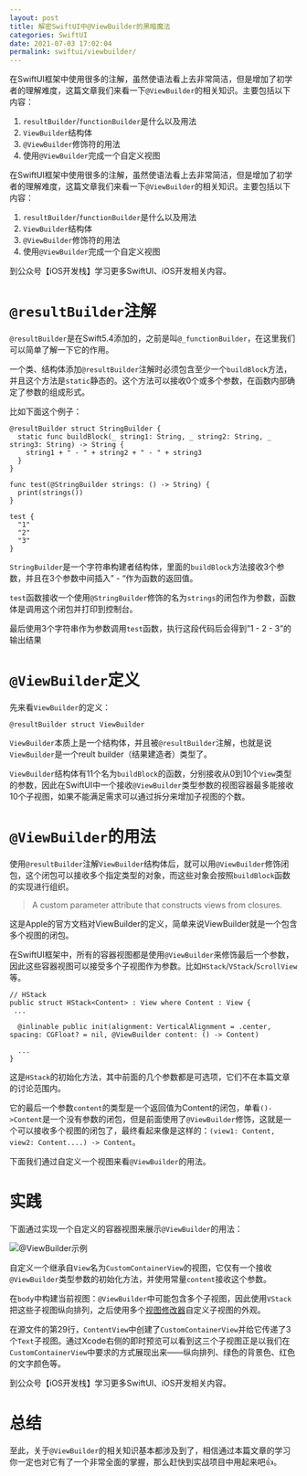 ```yaml
---
layout: post
title: 解密SwiftUI中@ViewBuilder的黑暗魔法
categories: SwiftUI
date: 2021-07-03 17:02:04
permalink: swiftui/viewbuilder/
---
```


在SwiftUI框架中使用很多的注解，虽然使语法看上去非常简洁，但是增加了初学者的理解难度，这篇文章我们来看一下`@ViewBuilder`的相关知识。主要包括以下内容：

1.  `resultBuilder`/`functionBuilder`是什么以及用法
2.  `ViewBuilder`结构体
3.  `@ViewBuilder`修饰符的用法
4.  使用`@ViewBuilder`完成一个自定义视图
<!-- more -->
在SwiftUI框架中使用很多的注解，虽然使语法看上去非常简洁，但是增加了初学者的理解难度，这篇文章我们来看一下`@ViewBuilder`的相关知识。主要包括以下内容：

1.  `resultBuilder`/`functionBuilder`是什么以及用法
2.  `ViewBuilder`结构体
3.  `@ViewBuilder`修饰符的用法
4.  使用`@ViewBuilder`完成一个自定义视图

到公众号【iOS开发栈】学习更多SwiftUI、iOS开发相关内容。

# [](#resultBuilder注解 "@resultBuilder注解")`@resultBuilder`注解

`@resultBuilder`是在Swift5.4添加的，之前是叫`@_functionBuilder`，在这里我们可以简单了解一下它的作用。

一个类、结构体添加`@resultBuilder`注解时必须包含至少一个`buildBlock`方法，并且这个方法是`static`静态的。这个方法可以接收0个或多个参数，在函数内部确定了参数的组成形式。

比如下面这个例子：

```
@resultBuilder struct StringBuilder {  
  static func buildBlock(_ string1: String, _ string2: String, _ string3: String) -> String {  
    string1 + " - " + string2 + " - " + string3  
  }  
}  
  
func test(@StringBuilder strings: () -> String) {  
  print(strings())  
}  
  
test {  
  "1"  
  "2"  
  "3"  
}  
```
`StringBuilder`是一个字符串构建者结构体，里面的`buildBlock`方法接收3个参数，并且在3个参数中间插入” - “作为函数的返回值。

`test`函数接收一个使用`@StringBuilder`修饰的名为`strings`的闭包作为参数，函数体是调用这个闭包并打印到控制台。

最后使用3个字符串作为参数调用`test`函数，执行这段代码后会得到”1 - 2 - 3”的输出结果

# [](#ViewBuilder定义 "@ViewBuilder定义")`@ViewBuilder`定义

先来看`ViewBuilder`的定义：
```
@resultBuilder struct ViewBuilder  
```
`ViewBuilder`本质上是一个结构体，并且被`@resultBuilder`注解，也就是说`ViewBuilder`是一个reult builder（结果建造者）类型了。

`ViewBuilder`结构体有11个名为`buildBlock`的函数，分别接收从0到10个`View`类型的参数，因此在SwiftUI中一个接收`@ViewBuilder`类型参数的视图容器最多能接收10个子视图，如果不能满足需求可以通过拆分来增加子视图的个数。

# [](#ViewBuilder的用法 "@ViewBuilder的用法")`@ViewBuilder`的用法

使用`@resultBuilder`注解`ViewBuilder`结构体后，就可以用`@ViewBuilder`修饰闭包，这个闭包可以接收多个指定类型的对象，而这些对象会按照`buildBlock`函数的实现进行组织。

> A custom parameter attribute that constructs views from closures.

这是Apple的官方文档对ViewBuilder的定义，简单来说ViewBuilder就是一个包含多个视图的闭包。

在SwiftUI框架中，所有的容器视图都是使用`@ViewBuilder`来修饰最后一个参数，因此这些容器视图可以接受多个子视图作为参数。比如`HStack`/`VStack`/`ScrollView`等。

```
// HStack  
public struct HStack<Content> : View where Content : View {  
 ...  
  
  @inlinable public init(alignment: VerticalAlignment = .center, spacing: CGFloat? = nil, @ViewBuilder content: () -> Content)  
  
  ...  
}  
```
这是`HStack`的初始化方法，其中前面的几个参数都是可选项，它们不在本篇文章的讨论范围内。

它的最后一个参数`content`的类型是一个返回值为Content的闭包，单看`()->Content`是一个没有参数的闭包，但是前面使用了`@ViewBuilder`修饰，这就是一个可以接收多个视图的闭包了，最终看起来像是这样的：`(view1: Content, view2: Content....) -> Content`。

下面我们通过自定义一个视图来看`@ViewBuilder`的用法。

# [](#实践 "实践")实践

下面通过实现一个自定义的容器视图来展示`@ViewBuilder`的用法：

![@ViewBuilder示例](../../images/viewbuilder/containerview.png)

自定义一个继承自`View`名为`CustomContainerView`的视图，它仅有一个接收`@ViewBuilder`类型参数的初始化方法，并使用常量`content`接收这个参数。

在`body`中构建当前视图：`@ViewBuilder`中可能包含多个子视图，因此使用`VStack`把这些子视图纵向排列，之后使用多个[视图修改器](https://www.iosprogrammer.tech/swiftui/swiftui-concept-essential/#Modifer)自定义子视图的外观。

在源文件的第29行，`ContentView`中创建了`CustomContainerView`并给它传递了3个`Text`子视图。通过Xcode右侧的即时预览可以看到这三个子视图正是以我们在`CustomContainerView`中要求的方式展现出来——纵向排列、绿色的背景色、红色的文字颜色等。

到公众号【iOS开发栈】学习更多SwiftUI、iOS开发相关内容。

# [](#总结 "总结")总结

至此，关于`@ViewBuilder`的相关知识基本都涉及到了，相信通过本篇文章的学习你一定也对它有了一个非常全面的掌握，那么赶快到实战项目中用起来吧👍。